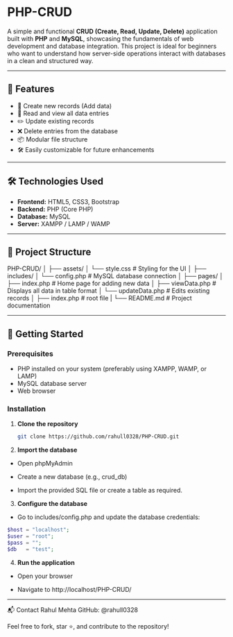 # PHP-CRUD

A simple and functional **CRUD (Create, Read, Update, Delete)** application built with **PHP** and **MySQL**, showcasing the fundamentals of web development and database integration. This project is ideal for beginners who want to understand how server-side operations interact with databases in a clean and structured way.

---

## 📌 Features

- 🔐 Create new records (Add data)
- 📄 Read and view all data entries
- ✏️ Update existing records
- ❌ Delete entries from the database
- 📦 Modular file structure
- 🛠️ Easily customizable for future enhancements

---

## 🛠️ Technologies Used

- **Frontend:** HTML5, CSS3, Bootstrap
- **Backend:** PHP (Core PHP)
- **Database:** MySQL
- **Server:** XAMPP / LAMP / WAMP

---

## 📁 Project Structure

PHP-CRUD/
│
├── assets/
│ └── style.css # Styling for the UI
│
├── includes/
│ └── config.php # MySQL database connection
│
├── pages/
│ ├── index.php # Home page for adding new data
│ ├── viewData.php # Displays all data in table format
│ └── updateData.php # Edits existing records
│
├── index.php # root file
|
└── README.md # Project documentation

---

## 🚀 Getting Started

### Prerequisites

- PHP installed on your system (preferably using XAMPP, WAMP, or LAMP)
- MySQL database server
- Web browser

### Installation

1. **Clone the repository**
   ```bash
   git clone https://github.com/rahull0328/PHP-CRUD.git
   ```

2. **Import the database**

- Open phpMyAdmin

- Create a new database (e.g., crud_db)

- Import the provided SQL file or create a table as required.

3. **Configure the database**

- Go to includes/config.php and update the database credentials:

```php
$host = "localhost";
$user = "root";
$pass = "";
$db   = "test";
```

4. **Run the application**

- Open your browser

- Navigate to http://localhost/PHP-CRUD/

---

📬 Contact
Rahul Mehta
GitHub: @rahull0328

Feel free to fork, star ⭐, and contribute to the repository!